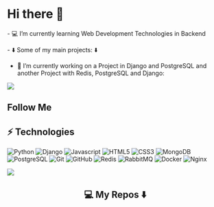 <h1>Hi there 👋</h1>

<p>- 💻 I’m currently learning Web Development Technologies in Backend </p>

<p>- ⬇️ Some of my main projects: ⬇️</p>

- 🔭 I’m currently working on a Project in Django and PostgreSQL and another Project with Redis, PostgreSQL and Django:

<a href="https://github.com/Atiche/UPIT">
  <img align="center" src="https://github-readme-stats.vercel.app/api/pin/?username=Atiche&repo=UPIT&theme=buefy" />
</a>

<h2>Follow Me</h2>

<a href = "https://github.com/Atiche"></a>

<h2>⚡ Technologies</h2>

![Python](https://img.shields.io/badge/-Python-white?style=flat-square&logo=python)
![Django](https://img.shields.io/badge/-Django-blue?style=flat-square&logo=django)
![Javascript](https://img.shields.io/badge/-javascript-orange?style=flat-square&logo=javascript)
![HTML5](https://img.shields.io/badge/-HTML5-E34F26?style=flat-square&logo=html5&logoColor=white)
![CSS3](https://img.shields.io/badge/-CSS3-1572B6?style=flat-square&logo=css3)
![MongoDB](https://img.shields.io/badge/-MongoDB-black?style=flat-square&logo=mongodb)
![PostgreSQL](https://img.shields.io/badge/-Postgre%20SQL-AFEEEE?style=flat-square&logo=postgresql)
![Git](https://img.shields.io/badge/-Git-black?style=flat-square&logo=git)
![GitHub](https://img.shields.io/badge/-GitHub-181717?style=flat-square&logo=github)
![Redis](https://img.shields.io/badge/-Redis-333333?style=flat-square&logo=Redis)
![RabbitMQ](https://img.shields.io/badge/-RabbitMQ-181717?style=flat-square&logo=RabbitMQ)
![Docker](https://img.shields.io/badge/-Docker-EEEEEE?style=flat-square&logo=Docker)
![Nginx](https://img.shields.io/badge/-Nginx-181717?style=flat-square&logo=Nginx)

<a href = "https://github.com/anuraghazra/github-readme-stats">
  <img src = "https://github-readme-stats.vercel.app/api/top-langs/?username=Atiche&layout=compact">
</a>
<h2  align="center">💻 My Repos ⬇️ </h2>
